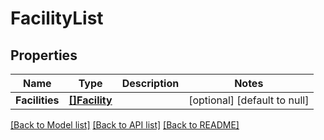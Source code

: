 # FacilityList

## Properties
Name | Type | Description | Notes
------------ | ------------- | ------------- | -------------
**Facilities** | [**[]Facility**](Facility.md) |  | [optional] [default to null]

[[Back to Model list]](../README.md#documentation-for-models) [[Back to API list]](../README.md#documentation-for-api-endpoints) [[Back to README]](../README.md)


